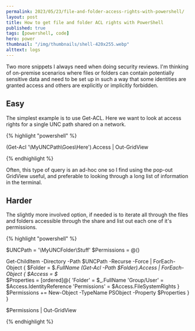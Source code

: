 ```yaml
---
permalink: 2023/05/23/file-and-folder-access-rights-with-powershell/
layout: post
title: How to get file and folder ACL rights with PowerShell
published: true
tags: [powershell, code]
hero: power
thumbnail: "/img/thumbnails/shell-420x255.webp"
alttext: logs
---
```


Two more snippets I always need when doing security reviews. I'm thinking of on-premise scenarios where files or folders can contain potentially sensitive data and need to be set up in such a way that some identities are granted access and others are explicitly or implicitly forbidden.

## Easy

The simplest example is to use Get-ACL. Here we want to look at access rights for a single UNC path shared on a network.

{% highlight "powershell" %}

(Get-Acl '\\MyUNCPath\Goes\Here').Access | Out-GridView

{% endhighlight %}

Often, this type of query is an ad-hoc one so I find using the pop-out GridView useful, and preferable to looking through a long list of information in the terminal.

## Harder

The slightly more involved option, if needed is to iterate all through the files and folders
accessible through the share and list out each one of it's permissions.

{% highlight "powershell" %}

$UNCPath = '\\MyUNCFolder\Stuff'
$Permissions = @()

Get-ChildItem -Directory -Path $UNCPath -Recurse -Force |
ForEach-Object {
$Folder = $_.FullName
(Get-Acl -Path $Folder).Access |
ForEach-Object {
$Access = $_  
 $Properties = [ordered]@{
'Folder' = $\_.FullName
'Group/User' = $Access.IdentityReference
'Permissions' = $Access.FileSystemRights
}
$Permissions += New-Object -TypeName PSObject -Property $Properties
}
}

$Permissions | Out-GridView

{% endhighlight %}
